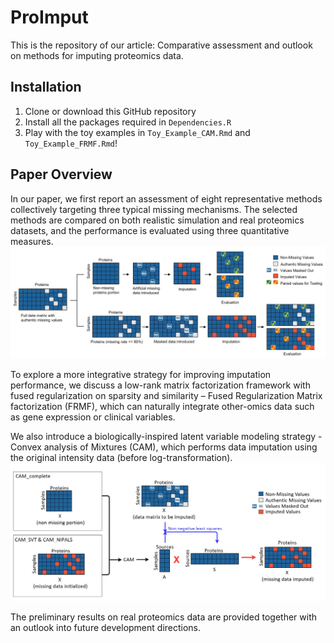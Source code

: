 # ProImput
This is the repository of our article: Comparative assessment and outlook on methods for imputing proteomics data.

## Installation
1. Clone or download this GitHub repository
2. Install all the packages required in `Dependencies.R`
3. Play with the toy examples in `Toy_Example_CAM.Rmd` and `Toy_Example_FRMF.Rmd`! 

## Paper Overview
In our paper, we first report an assessment of eight representative methods collectively targeting three typical missing mechanisms. The selected methods are compared on both realistic simulation and real proteomics datasets, and the performance is evaluated using three quantitative measures. 
![ProImput Workflow](images/ProImput%20Workflow.jpg)

To explore a more integrative strategy for improving imputation performance, we discuss a low-rank matrix factorization framework with fused regularization on sparsity and similarity – Fused Regularization Matrix factorization (FRMF), which can naturally integrate other-omics data such as gene expression or clinical variables. 

We also introduce a biologically-inspired latent variable modeling strategy - Convex analysis of Mixtures (CAM), which performs data imputation using the original intensity data (before log-transformation). 
![CAM Schematic](images/CAM%20Schematic.jpg)

The preliminary results on real proteomics data are provided together with an outlook into future development directions. 
